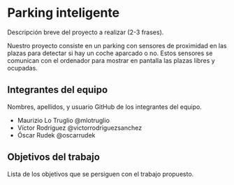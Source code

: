# Parking inteligente

Descripción breve del proyecto a realizar (2-3 frases).

Nuestro proyecto consiste en un parking con sensores de proximidad
en las plazas para detectar si hay un coche aparcado o no. Estos sensores
se comunican con el ordenador para mostrar en pantalla las plazas libres y ocupadas.

## Integrantes del equipo

Nombres, apellidos, y usuario GitHub de los integrantes del equipo.

* Maurizio Lo Truglio @mlotruglio
* Víctor Rodríguez @victorrodriguezsanchez
* Óscar Rudek @oscarrudek

## Objetivos del trabajo

Lista de los objetivos que se persiguen con el trabajo propuesto.
